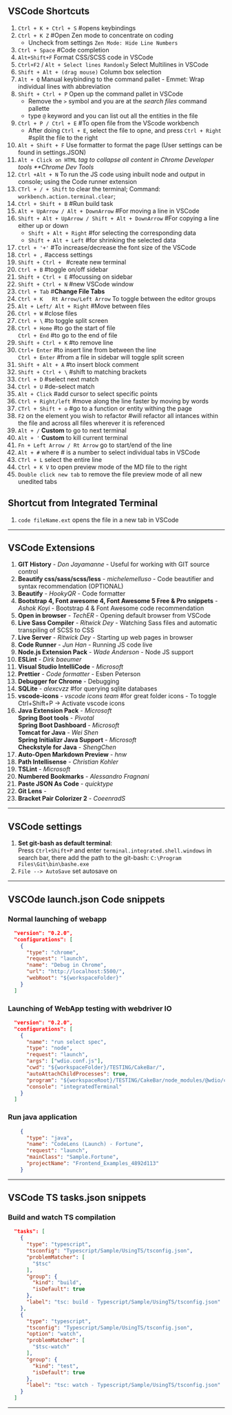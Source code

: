## VSCode Shortcuts

1. `Ctrl + K + Ctrl + S` #opens keybindings
1. `Ctrl + K Z` #Open Zen mode to concentrate on coding
    - Uncheck from settings `Zen Mode: Hide Line Numbers`
1. `Ctrl + Space` #Code completion
1. `Alt+Shift+F` Format CSS/SCSS code in VSCode
2. `Ctrl+F2` / `Alt + Select lines Randomly` Select Multilines in VSCode
2. `Shift + Alt + (drag mouse)` Column box selection
3. `Alt + Q` Manual keybinding to the command pallet - Emmet: Wrap individual lines with abbreviation
4. `Shift + Ctrl + P` Open up the command pallet in VSCode
    - Remove the `>` symbol and you are at the _search files_ command pallette
    - type `@` keyword and you can list out all the entities in the file
5. `Ctrl + P / Ctrl + E` #To open file from the VScode workbench
    - After doing `Ctrl + E`, select the file to opne, and press `Ctrl + Right` #split the file to the right
5. `Alt + Shift + F` Use formatter to format the page (User settings can be found in settings.JSON)
6. `Alt + Click on HTML` _tag to collapse all content in Chrome Developer tools \*\*Chrome Dev Tools_
7. `Ctrl +Alt + N` To run the JS code using inbuilt node and output in console; using the Code runner extension
8. `CTrl + / + Shift` to clear the terminal; Command: `workbench.action.terminal.clear`;
10. `Ctrl + Shift + B` #Run build task
11. `Alt + UpArrow / Alt + DownArrow` #For moving a line in VSCode
12. `Shift + Alt + UpArrow / Shift + Alt + DownArrow` #For copying a line either up or down
    - `Shift + Alt + Right` #for selecting the corresponding data
    - `Shift + Alt + Left` #for shrinking the selected data
12. `Ctrl + '+'` #To increase/decrease the font size of the VSCode
13. `Ctrl + ,` #access settings
14. ``Shift + Ctrl + `` #create new terminal
15. `Ctrl + B` #toggle on/off sidebar
16. `Shift + Ctrl + E` #focussing on sidebar
16. `Shift + Ctrl + N` #new VSCode window
17. `Ctrl + Tab` #**Change File Tabs**
17. `Ctrl + K   Rt Arrow/Left Arrow` To toggle between the editor groups
18. `Alt + Left/ Alt + Right` #Move between files
18. `Ctrl + W` #close files
19. `Ctrl + \` #to toggle split screen
20. `Ctrl + Home` #to go the start of file     
    `Ctrl + End` #to go to the end of file
21. `Shift + Ctrl + K` #to remove line
22. `Ctrl+ Enter` #to insert line from between the line   
    `Ctrl + Enter` #from a file in sidebar will toggle split screen
24. `Shift + Alt + A` #to insert block comment
24. `Shift + Ctrl + \` #shift to matching brackets
25. `Ctrl + D` #select next match 
26. `Ctrl + U` #de-select match
27. `Alt + Click` #add cursor to select specific points
28. `Ctrl + Right/left` #move along the line faster by moving by words
29. `CTrl + Shift + o` #go to a function or entity withing the page
30. `F2` on the element you wish to refactor #will refactor all intances within the file and across all files wherever it is referenced
31. `Alt + /` **Custom** to go to next terminal
32. `Alt + '` **Custom** to kill current terminal
33. `Fn + Left Arrow / Rt Arrow` go to start/end of the line
34. `Alt + #` where # is a number to select individual tabs in VSCode 
35. `CTrl + L` select the entire line
26. `Ctrl + K V` to open preview mode of the MD file to the right
27. `Double click new tab` to remove the file preview mode of all new unedited tabs

## Shortcut from Integrated Terminal
1. `code fileName.ext` opens the file in a new tab in VSCode 


---

## VSCode Extensions

1. **GIT History** - _Don Jayamanne_ - Useful for working with GIT source control
2. **Beautify css/sass/scss/less** - _michelemelluso_ - Code beautifier and syntax recommendation (OPTIONAL)
3. **Beautify** - _HookyQR_ - Code formatter
4. **Bootstrap 4, Font awesome 4, Font Awesome 5 Free & Pro snippets** - _Ashok Koyi_ - Bootstrap 4 & Font Awesome code recommendation
5. **Open in browser** - _TechER_ - Opening default browser from VSCode
6. **Live Sass Compiler** - _Ritwick Dey_ - Watching Sass files and automatic transpiling of SCSS to CSS
7. **Live Server** - _Ritwick Dey_ - Starting up web pages in browser
8. **Code Runner** - _Jun Han_ - Running JS code live
9. **Node.js Extension Pack** - _Wade Anderson_ - Node JS support
10. **ESLint** - _Dirk baeumer_
11. **Visual Studio IntelliCode** - _Microsoft_
12. **Prettier** - _Code formatter_ - Esben Peterson
13. **Debugger for Chrome** - Debugging
14. **SQLite** - _alexcvzz_ #for querying sqlite databases
15. **vscode-icons** - _vscode icons team_ #for great folder icons - To toggle Ctrl+Shift+P -> Activate vscode icons
16. **Java Extension Pack** - _Microsoft_  
    **Spring Boot tools** - _Pivotal_  
    **Spring Boot Dashboard** - _Microsoft_  
    **Tomcat for Java** - _Wei Shen_  
    **Spring Initializr Java Support** - _Microsoft_  
    **Checkstyle for Java** - _ShengChen_  
17. **Auto-Open Markdown Preview** - _hnw_  
18. **Path Intellisense** - _Christian Kohler_
19. **TSLint** - _Microsoft_
20. **Numbered Bookmarks** - _Alessandro Fragnani_
21. **Paste JSON As Code** - _quicktype_
22. **Git Lens** - 
23. **Bracket Pair Colorizer 2** - _CoeenradS_


---
## VSCode settings

1. **Set git-bash as default terminal**:   
Press `Ctrl+Shift+P` and enter `terminal.integrated.shell.windows` in search bar, there add the path to the git-bash: `C:\Program Files\Git\bin\bashe.exe`
2. `File --> AutoSave` set autosave on 

---

## VSCOde launch.json Code snippets

### Normal launching of webapp

```json
  "version": "0.2.0",
  "configurations": [
    {
      "type": "chrome",
      "request": "launch",
      "name": "Debug in Chrome",
      "url": "http://localhost:5500/",
      "webRoot": "${workspaceFolder}"
    }
  ]
```

### Launching of WebApp testing with webdriver IO
```json
  "version": "0.2.0",
  "configurations": [
    {
      "name": "run select spec",
      "type": "node",
      "request": "launch",
      "args": ["wdio.conf.js"],
      "cwd": "${workspaceFolder}/TESTING/CakeBar/",
      "autoAttachChildProcesses": true,
      "program": "${workspaceRoot}/TESTING/CakeBar/node_modules/@wdio/cli/bin/wdio.js",
      "console": "integratedTerminal"
    }
  ]  
```

### Run java application
```json
    {
      "type": "java",
      "name": "CodeLens (Launch) - Fortune",
      "request": "launch",
      "mainClass": "Sample.Fortune",
      "projectName": "Frontend_Examples_4892d113"
    }
```

---
## VSCode TS tasks.json snippets

### Build and watch TS compilation 
```json
  "tasks": [
    {
      "type": "typescript",
      "tsconfig": "Typescript/Sample/UsingTS/tsconfig.json",
      "problemMatcher": [
        "$tsc"
      ],
      "group": {
        "kind": "build",
        "isDefault": true
      },
      "label": "tsc: build - Typescript/Sample/UsingTS/tsconfig.json"
    },
    {
      "type": "typescript",
      "tsconfig": "Typescript/Sample/UsingTS/tsconfig.json",
      "option": "watch",
      "problemMatcher": [
        "$tsc-watch"
      ],
      "group": {
        "kind": "test",
        "isDefault": true
      },
      "label": "tsc: watch - Typescript/Sample/UsingTS/tsconfig.json"
    }
  ]
```


---